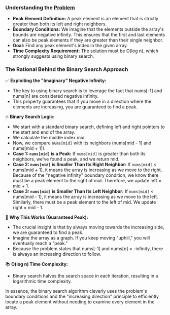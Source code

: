 ### Understanding the [Problem](https://leetcode.com/problems/find-peak-element/)

* __Peak Element Definition:__ A peak element is an element that is strictly greater than both its left and right neighbors.
* __Boundary Conditions:__ We imagine that the elements outside the array's bounds are negative infinity. This ensures that the first and last elements can also be peak elements if they are greater than their single neighbor.
* __Goal:__ Find any peak element's index in the given array.
* __Time Complexity Requirement:__ The solution must be O(log n), which strongly suggests using binary search.

### The Rational Behind the Binary Search Approach

:white_check_mark: __Exploiting the "Imaginary" Negative Infinity:__

* The key to using binary search is to leverage the fact that nums[-1] and nums[n] are considered negative infinity.
* This property guarantees that if you move in a direction where the elements are increasing, you are guaranteed to find a peak.

:fire: __Binary Search Logic:__

* We start with a standard binary search, defining left and right pointers to the start and end of the array.
* We calculate the middle index mid.
* Now, we compare ```nums[mid]``` with its neighbors (nums[mid - 1] and nums[mid + 1]).
* __Case 1: ```nums[mid]``` is a Peak:__
If ```nums[mid]``` is greater than both its neighbors, we've found a peak, and we return mid.
* __Case 2: ```nums[mid]``` is Smaller Than Its Right Neighbor:__
If ```nums[mid]``` < nums[mid + 1], it means the array is increasing as we move to the right.
Because of the "negative infinity" boundary condition, we know there must be a peak element to the right of mid. Therefore, we update left = mid + 1.
* __Case 3: ```nums[mid]``` is Smaller Than Its Left Neighbor:__
If ```nums[mid]``` < nums[mid - 1], it means the array is increasing as we move to the left.
Similarly, there must be a peak element to the left of mid. We update right = mid - 1.

:pushpin: __Why This Works (Guaranteed Peak):__

* The crucial insight is that by always moving towards the increasing side, we are guaranteed to find a peak.
* Imagine the array as a graph. If you keep moving "uphill," you will eventually reach a "peak."
* Because the problem states that nums[-1] and nums[n] = -infinity, there is always an increasing direction to follow.

:books: __O(log n) Time Complexity:__

* Binary search halves the search space in each iteration, resulting in a logarithmic time complexity.

In essence, the binary search algorithm cleverly uses the problem's boundary conditions and the "increasing direction" principle to efficiently locate a peak element without needing to examine every element in the array.